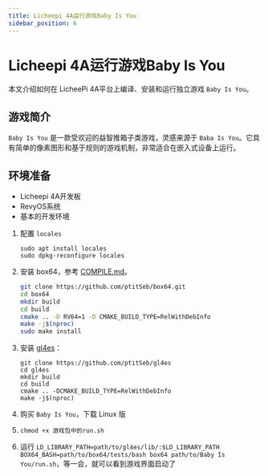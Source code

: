 ```yaml
---
title: Licheepi 4A运行游戏Baby Is You
sidebar_position: 6
---
```


# Licheepi 4A运行游戏Baby Is You

本文介绍如何在 LicheePi 4A平台上编译、安装和运行独立游戏 `Baby Is You`。

## 游戏简介

`Baby Is You` 是一款受欢迎的益智推箱子类游戏，灵感来源于 `Baba Is You`。它具有简单的像素图形和基于规则的游戏机制，非常适合在嵌入式设备上运行。

## 环境准备

- Licheepi 4A开发板
- RevyOS系统
- 基本的开发环境

1. 配置 `locales`

   ```
   sudo apt install locales
   sudo dpkg-reconfigure locales
   ```

2. 安装 box64，参考 [COMPILE.md](https://github.com/ptitSeb/box64/blob/main/docs/COMPILE.md#for-risc-v)。

   ```bash
   git clone https://github.com/ptitSeb/box64.git
   cd box64
   mkdir build
   cd build
   cmake .. -D RV64=1 -D CMAKE_BUILD_TYPE=RelWithDebInfo
   make -j$(nproc)
   sudo make install
   ```

   

3. 安装 [gl4es](https://github.com/ptitSeb/gl4es)：

   ```
   git clone https://github.com/ptitSeb/gl4es
   cd gl4es
   mkdir build
   cd build 
   cmake .. -DCMAKE_BUILD_TYPE=RelWithDebInfo
   make -j$(nproc)
   ```

4. 购买 `Baby Is You`，下载 Linux 版

5. `chmod +x 游戏包中的run.sh`

6. 运行 `LD_LIBRARY_PATH=path/to/gl4es/lib/:$LD_LIBRARY_PATH BOX64_BASH=path/to/box64/tests/bash box64 path/to/Baby Is You/run.sh`，等一会，就可以看到游戏界面启动了